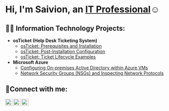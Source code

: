 <h1>Hi, I'm Saivion, an <a href="https://linkedin.com/in/saivion-elliott-b31034222">IT Professional</a>☺</h1>

<h2>👨‍💻 Information Technology Projects:</h2>

- <b>osTicket (Help Desk Ticketing System)</b>
  - [osTicket: Prerequisites and Installation](https://github.com/Selliott1227/osticket-preregs)
  - [osTicket: Post-Installation Configuration](https://github.com/Selliott1227/post-install-config)
  - [osTicket: Ticket Lifecycle Examples](https://github.com/Selliott1227/Ticket-Lifecycle)
- <b>Microsoft Azure</b>
  - [Configuring On-premises Active Directory within Azure VMs](https://github.com/Selliott1227/configure-ad)
  - [Network Security Groups (NSGs) and Inspecting Network Protocols](https://github.com/Selliott1227/azure-network-protocols)

<h2>🤳Connect with me:</h2>

[<img align="left" alt="Josh | Twitter" width="22px" src="https://cdn.jsdelivr.net/npm/simple-icons@v3/icons/twitter.svg" />][twitter]
[<img align="left" alt="Josh | LinkedIn" width="22px" src="https://cdn.jsdelivr.net/npm/simple-icons@v3/icons/linkedin.svg" />][linkedin]
[<img align="left" alt="Josh | Instagram" width="22px" src="https://cdn.jsdelivr.net/npm/simple-icons@v3/icons/instagram.svg" />][instagram]

[twitter]: https://twitter.com/Josh
[instagram]: https://www.instagram.com/Josh
[linkedin]: https://linkedin.com/in/Josh
